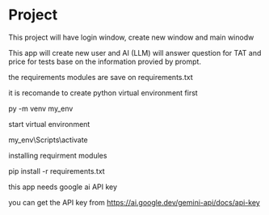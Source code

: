 # Project

This project will have login window, create new window and main winodw

This app will create new user and AI (LLM) will answer question for TAT and price for tests base on the information provied by prompt.

the requirements modules are save on requirements.txt

it is recomande to create python virtual environment first

  py -m venv my_env

start virtual environment 

  my_env\Scripts\activate

installing requirment modules

  pip install -r requirements.txt

this app needs google ai API key

you can get the API key from https://ai.google.dev/gemini-api/docs/api-key


